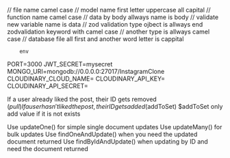 // file name camel case
// model name first letter uppercase all capital
// function name camel case
// data by body allways name is body
// validate new variable name is data
// zod validation type ojbect is allways end zodvalidation keyword with camel case
// another type is allways camel case
// database file all first and another word letter is cappital

        env

PORT=3000
JWT_SECRET=mysecret
MONGO_URI=mongodb://0.0.0.0:27017/InstagramClone
CLOUDINARY_CLOUD_NAME=
CLOUDINARY_API_KEY=
CLOUDINARY_API_SECRET=

If a user already liked the post, their ID gets removed ($pull)
If a user hasn't liked the post, their ID gets added ($addToSet)
$addToSet only add value if it is not exists

Use updateOne() for simple single document updates
Use updateMany() for bulk updates
Use findOneAndUpdate() when you need the updated document returned
Use findByIdAndUpdate() when updating by ID and need the document returned
